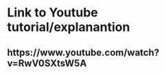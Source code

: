<H1>Link to Youtube tutorial/explanantion</H1>


<H2> https://www.youtube.com/watch?v=RwV0SXtsW5A </H2>